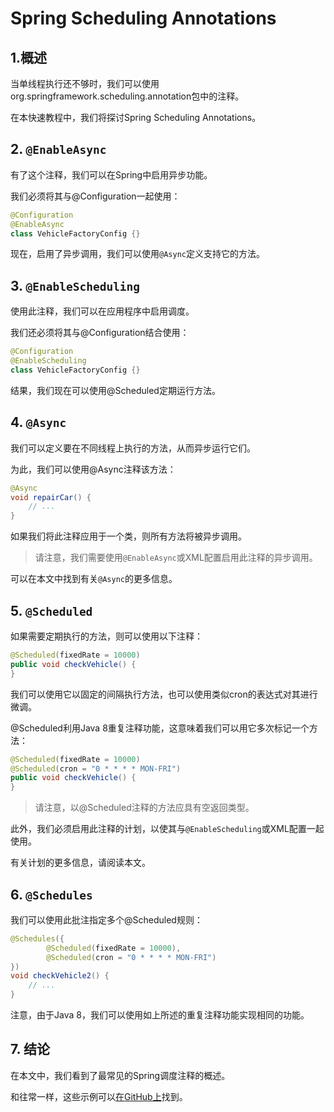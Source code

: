 # Spring Scheduling Annotations

## 1.概述
当单线程执行还不够时，我们可以使用org.springframework.scheduling.annotation包中的注释。

在本快速教程中，我们将探讨Spring Scheduling Annotations。

## 2. `@EnableAsync`
有了这个注释，我们可以在Spring中启用异步功能。

我们必须将其与@Configuration一起使用：

```java
@Configuration
@EnableAsync
class VehicleFactoryConfig {}
```

现在，启用了异步调用，我们可以使用`@Async`定义支持它的方法。

## 3. `@EnableScheduling`
使用此注释，我们可以在应用程序中启用调度。

我们还必须将其与@Configuration结合使用：

```java
@Configuration
@EnableScheduling
class VehicleFactoryConfig {}
```

结果，我们现在可以使用@Scheduled定期运行方法。

## 4. `@Async`
我们可以定义要在不同线程上执行的方法，从而异步运行它们。

为此，我们可以使用@Async注释该方法：

```java
@Async
void repairCar() {
    // ...
}
```

如果我们将此注释应用于一个类，则所有方法将被异步调用。

> 请注意，我们需要使用`@EnableAsync`或XML配置启用此注释的异步调用。

可以在本文中找到有关`@Async`的更多信息。

## 5. `@Scheduled`
如果需要定期执行的方法，则可以使用以下注释：

```java
@Scheduled(fixedRate = 10000)
public void checkVehicle() {
}
```

我们可以使用它以固定的间隔执行方法，也可以使用类似cron的表达式对其进行微调。

@Scheduled利用Java 8重复注释功能，这意味着我们可以用它多次标记一个方法：

```java
@Scheduled(fixedRate = 10000)
@Scheduled(cron = "0 * * * * MON-FRI")
public void checkVehicle() {
}
```

>  请注意，以@Scheduled注释的方法应具有空返回类型。

此外，我们必须启用此注释的计划，以使其与`@EnableScheduling`或XML配置一起使用。

有关计划的更多信息，请阅读本文。

## 6. `@Schedules`
我们可以使用此批注指定多个@Scheduled规则：

```java
@Schedules({
        @Scheduled(fixedRate = 10000),
        @Scheduled(cron = "0 * * * * MON-FRI")
})
void checkVehicle2() {
    // ...
}
```

注意，由于Java 8，我们可以使用如上所述的重复注释功能实现相同的功能。

## 7. 结论
在本文中，我们看到了最常见的Spring调度注释的概述。

和往常一样，这些示例可以[在GitHub上](https://github.com/tomlxq/tutorials/tree/master/spring-boot-modules/spring-boot-annotations)找到。

